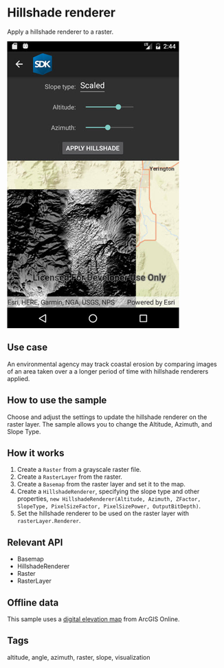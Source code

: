 # Hillshade renderer

Apply a hillshade renderer to a raster.

![Image of hillshade renderer](RasterHillshade.jpg)

## Use case

An environmental agency may track coastal erosion by comparing images of an area taken over a a longer period of time with hillshade renderers applied.

## How to use the sample

Choose and adjust the settings to update the hillshade renderer on the raster layer. The sample allows you to change the Altitude, Azimuth, and Slope Type.

## How it works

1. Create a `Raster` from a grayscale raster file.
2. Create a `RasterLayer` from the raster.
3. Create a `Basemap` from the raster layer and set it to the map.
4. Create a `HillshadeRenderer`, specifying the slope type and other properties, `new HillshadeRenderer(Altitude, Azimuth, ZFactor, SlopeType, PixelSizeFactor, PixelSizePower, OutputBitDepth)`.
5. Set the hillshade renderer to be used on the raster layer with `rasterLayer.Renderer`.

## Relevant API

* Basemap
* HillshadeRenderer
* Raster
* RasterLayer

## Offline data

This sample uses a [digital elevation map](https://www.arcgis.com/home/item.html?id=134d60f50e184e8fa56365f44e5ce3fb) from ArcGIS Online.

## Tags

altitude, angle, azimuth, raster, slope, visualization
